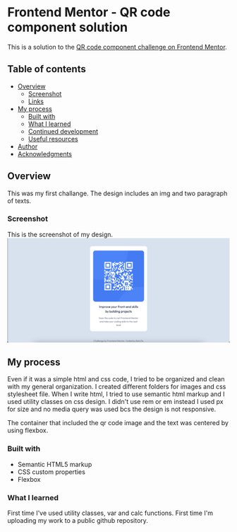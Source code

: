 # Frontend Mentor - QR code component solution

This is a solution to the [QR code component challenge on Frontend Mentor](https://www.frontendmentor.io/challenges/qr-code-component-iux_sIO_H).

## Table of contents

- [Overview](#overview)
  - [Screenshot](#screenshot)
  - [Links](#links)
- [My process](#my-process)
  - [Built with](#built-with)
  - [What I learned](#what-i-learned)
  - [Continued development](#continued-development)
  - [Useful resources](#useful-resources)
- [Author](#author)
- [Acknowledgments](#acknowledgments)

## Overview

This was my first challange. The design includes an img and two paragraph of texts.

### Screenshot

This is the screenshot of my design.
![](./screenshot.png)

## My process

Even if it was a simple html and css code, I tried to be organized and clean with my general organization. I created different folders for images and css stylesheet file. When I write html, I tried to use semantic html markup and I used utility classes on css design. I didn't use rem or em instead I used px for size and no media query was used bcs the design is not responsive.

The container that included the qr code image and the text was centered by using flexbox.

### Built with

- Semantic HTML5 markup
- CSS custom properties
- Flexbox

### What I learned

First time I've used utility classes, var and calc functions. First time I'm uploading my work to a public github repository.
